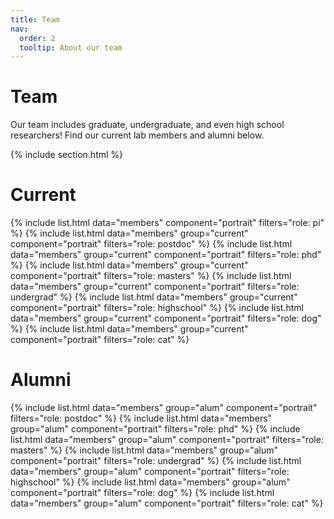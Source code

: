 ```yaml
---
title: Team
nav:
  order: 2
  tooltip: About our team
---
```


# <i class="fas fa-users"></i>Team

Our team includes graduate, undergraduate, and even high school researchers! Find our current lab members and alumni below.

{% include section.html %}

# Current

{%
  include list.html
  data="members"
  component="portrait"
  filters="role: pi"
%}
{%
  include list.html
  data="members"
  group="current"
  component="portrait"
  filters="role: postdoc"
%}
{%
  include list.html
  data="members"
  group="current"
  component="portrait"
  filters="role: phd"
%}
{%
  include list.html
  data="members"
  group="current"
  component="portrait"
  filters="role: masters"
%}
{%
  include list.html
  data="members"
  group="current"
  component="portrait"
  filters="role: undergrad"
%}
{%
  include list.html
  data="members"
  group="current"
  component="portrait"
  filters="role: highschool"
%}
{%
  include list.html
  data="members"
  group="current"
  component="portrait"
  filters="role: dog"
%}
{%
  include list.html
  data="members"
  group="current"
  component="portrait"
  filters="role: cat"
%}

# Alumni

{%
  include list.html
  data="members"
  group="alum"
  component="portrait"
  filters="role: postdoc"
%}
{%
  include list.html
  data="members"
  group="alum"
  component="portrait"
  filters="role: phd"
%}
{%
  include list.html
  data="members"
  group="alum"
  component="portrait"
  filters="role: masters"
%}
{%
  include list.html
  data="members"
  group="alum"
  component="portrait"
  filters="role: undergrad"
%}
{%
  include list.html
  data="members"
  group="alum"
  component="portrait"
  filters="role: highschool"
%}
{%
  include list.html
  data="members"
  group="alum"
  component="portrait"
  filters="role: dog"
%}
{%
  include list.html
  data="members"
  group="alum"
  component="portrait"
  filters="role: cat"
%}
